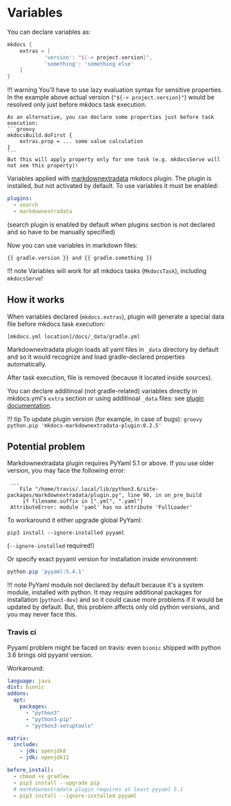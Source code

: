 # Variables

You can declare variables as:

```groovy
mkdocs {
    extras = [
            'version': "${-> project.version}",
            'something': 'something else'
    ]
}
```

!!! warning
    You'll have to use lazy evaluation syntax for sensitive properties. In the example above
    actual version (`"${-> project.version}"`) would be resolved only just before mkdocs task execution.
    
    As an alternative, you can declare some properties just before task execution:
    ```groovy
    mkdocsBuild.doFirst {
        extras.prop = ... some value calculation
    }
    ```
    But this will apply property only for one task (e.g. mkdocsServe will not see this property)!

Variables applied with [markdownextradata](https://github.com/rosscdh/mkdocs-markdownextradata-plugin) mkdocs plugin.
The plugin is installed, but not activated by default. To use variables it must be enabled:

```yaml
plugins:
  - search
  - markdownextradata
```

(search plugin is enabled by default when plugins section is not declared and so have to be manually specified)

Now you can use variables in markdown files:

```
{{ gradle.version }} and {{ gradle.something }}
```

!!! note 
    Variables will work for all mkdocs tasks (`MkdocsTask`), including `mkdocsServe`!

## How it works

When variables declared (`mkdocs.extras`), plugin will generate a special data file before mkdocs task execution:

```
[mkdocs.yml location]/docs/_data/gradle.yml
```

Markdownextradata plugin loads all yaml files in `_data` directory by default and so it would
recognize and load gradle-declared properties automatically.

After task execution, file is removed (because it located inside sources).

You can declare additinoal (not gradle-related) variables directly in mkdocs.yml's `extra` section
or using additinoal `_data` files: see [plugin documentation](https://github.com/rosscdh/mkdocs-markdownextradata-plugin#use-extra-variables-in-your-markdown-files).

!!! tip
    To update plugin version (for example, in case of bugs): 
    ```groovy
    python.pip 'mkdocs-markdownextradata-plugin:0.2.5'
    ```

## Potential problem

Markdownextradata plugin requires PyYaml 5.1 or above. If you use older version, you may face 
the following error:

```
 ...
    File "/home/travis/.local/lib/python3.6/site-packages/markdownextradata/plugin.py", line 90, in on_pre_build
     if filename.suffix in [".yml", ".yaml"]
 AttributeError: module 'yaml' has no attribute 'FullLoader'
```

To workaround it either upgrade global PyYaml:

```
pip3 install --ignore-installed pyyaml
```

(`--ignore-installed` required!)

Or specify exact pyyaml version for installation inside environment:

```groovy
python.pip 'pyyaml:5.4.1'
```

!!! note
    PyYaml module not declared by default because it's a system module, installed with python.
    It may require additional packages for installation (`python3-dev`) and so it could 
    cause more problems if it would be updated by default.
    But, this problem affects only old python versions, and you may never face this.

### Travis ci

Pyyaml problem might be faced on travis: even `bionic` shipped with python 3.6 brings old pyyaml version.

Workaround:

```yaml
language: java
dist: bionic
addons:
  apt:
    packages:
      - "python3"
      - "python3-pip"
      - "python3-setuptools"

matrix:
  include:
    - jdk: openjdk8
    - jdk: openjdk11

before_install:
  - chmod +x gradlew
  - pip3 install --upgrade pip
  # markdownextradata plugin requires at least pyyaml 5.1
  - pip3 install --ignore-installed pyyaml
```